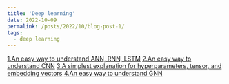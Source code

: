 ```yaml
---
title: 'Deep learning'
date: 2022-10-09
permalink: /posts/2022/10/blog-post-1/
tags:
  - deep learning
---
```

[1.An easy way to understand ANN, RNN, LSTM](https://blog.csdn.net/Nina_ningning/article/details/127180768)
[2.An easy way to understand CNN](https://blog.csdn.net/Nina_ningning/article/details/127176181)
[3.A simplest explanation for hyperparameters, tensor, and embedding vectors](https://blog.csdn.net/Nina_ningning/article/details/127242434)
[4.An easy way to understand GNN](https://blog.csdn.net/Nina_ningning/article/details/127199877)
